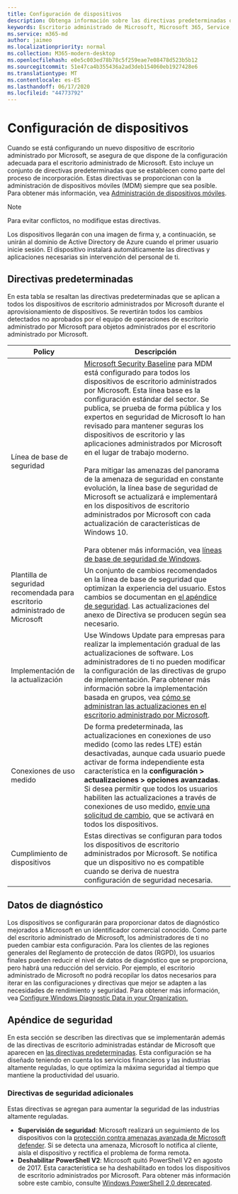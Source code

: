 ```yaml
---
title: Configuración de dispositivos
description: Obtenga información sobre las directivas predeterminadas que se aplican a los dispositivos de escritorio administrados por Microsoft.
keywords: Escritorio administrado de Microsoft, Microsoft 365, Service, Documentation
ms.service: m365-md
author: jaimeo
ms.localizationpriority: normal
ms.collection: M365-modern-desktop
ms.openlocfilehash: e0e5c003ed78b78c5f259eae7e08478d523b5b12
ms.sourcegitcommit: 51e47ca4b355436a2ad3deb154060eb1927428e6
ms.translationtype: MT
ms.contentlocale: es-ES
ms.lasthandoff: 06/17/2020
ms.locfileid: "44773792"
---
```

# <a name="device-configuration"></a>Configuración de dispositivos


<!--This topic is the target for a "Learn more" link in the Enterprise Agreement (aka.ms/dev-config); do not delete.-->

<!-- Device configuration and Security Addendum-->

Cuando se está configurando un nuevo dispositivo de escritorio administrado por Microsoft, se asegura de que dispone de la configuración adecuada para el escritorio administrado de Microsoft. Esto incluye un conjunto de directivas predeterminadas que se establecen como parte del proceso de incorporación. Estas directivas se proporcionan con la administración de dispositivos móviles (MDM) siempre que sea posible. Para obtener más información, vea [Administración de dispositivos móviles](https://docs.microsoft.com/windows/client-management/mdm/). 

>[!NOTE]
>Para evitar conflictos, no modifique estas directivas.

Los dispositivos llegarán con una imagen de firma y, a continuación, se unirán al dominio de Active Directory de Azure cuando el primer usuario inicie sesión. El dispositivo instalará automáticamente las directivas y aplicaciones necesarias sin intervención del personal de ti.

## <a name="default-policies"></a>Directivas predeterminadas

En esta tabla se resaltan las directivas predeterminadas que se aplican a todos los dispositivos de escritorio administrados por Microsoft durante el aprovisionamiento de dispositivos. Se revertirán todos los cambios detectados no aprobados por el equipo de operaciones de escritorio administrado por Microsoft para objetos administrados por el escritorio administrado por Microsoft.

Policy | Descripción
--- | ---
Línea de base de seguridad | [Microsoft Security Baseline](https://docs.microsoft.com/windows/device-security/windows-security-baselines) para MDM está configurado para todos los dispositivos de escritorio administrados por Microsoft. Esta línea base es la configuración estándar del sector. Se publica, se prueba de forma pública y los expertos en seguridad de Microsoft lo han revisado para mantener seguras los dispositivos de escritorio y las aplicaciones administrados por Microsoft en el lugar de trabajo moderno. <br><br>Para mitigar las amenazas del panorama de la amenaza de seguridad en constante evolución, la línea base de seguridad de Microsoft se actualizará e implementará en los dispositivos de escritorio administrados por Microsoft con cada actualización de características de Windows 10.<br><br>Para obtener más información, vea [líneas de base de seguridad de Windows](https://docs.microsoft.com/windows/security/threat-protection/windows-security-baselines).
Plantilla de seguridad recomendada para escritorio administrado de Microsoft | Un conjunto de cambios recomendados en la línea de base de seguridad que optimizan la experiencia del usuario.  Estos cambios se documentan en [el apéndice de seguridad](#security-addendum). Las actualizaciones del anexo de Directiva se producen según sea necesario.  
Implementación de la actualización | Use Windows Update para empresas para realizar la implementación gradual de las actualizaciones de software. Los administradores de ti no pueden modificar la configuración de las directivas de grupo de implementación. Para obtener más información sobre la implementación basada en grupos, vea [cómo se administran las actualizaciones en el escritorio administrado por Microsoft](updates.md).
Conexiones de uso medido | De forma predeterminada, las actualizaciones en conexiones de uso medido (como las redes LTE) están desactivadas, aunque cada usuario puede activar de forma independiente esta característica en la **configuración > actualizaciones > opciones avanzadas**. Si desea permitir que todos los usuarios habiliten las actualizaciones a través de conexiones de uso medido, [envíe una solicitud de cambio](../working-with-managed-desktop/admin-support.md), que se activará en todos los dispositivos.
| Cumplimiento de dispositivos | Estas directivas se configuran para todos los dispositivos de escritorio administrados por Microsoft. Se notifica que un dispositivo no es compatible cuando se deriva de nuestra configuración de seguridad necesaria.

## <a name="diagnostic-data"></a>Datos de diagnóstico

 Los dispositivos se configurarán para proporcionar datos de diagnóstico mejorados a Microsoft en un identificador comercial conocido. Como parte del escritorio administrado de Microsoft, los administradores de ti no pueden cambiar esta configuración. Para los clientes de las regiones generales del Reglamento de protección de datos (RGPD), los usuarios finales pueden reducir el nivel de datos de diagnóstico que se proporciona, pero habrá una reducción del servicio. Por ejemplo, el escritorio administrado de Microsoft no podrá recopilar los datos necesarios para iterar en las configuraciones y directivas que mejor se adapten a las necesidades de rendimiento y seguridad. Para obtener más información, vea [Configure Windows Diagnostic Data in your Organization.](https://docs.microsoft.com/windows/privacy/configure-windows-diagnostic-data-in-your-organization#enhanced-level)

## <a name="security-addendum"></a>Apéndice de seguridad

 En esta sección se describen las directivas que se implementarán además de las directivas de escritorio administradas estándar de Microsoft que aparecen en [las directivas predeterminadas](#default-policies). Esta configuración se ha diseñado teniendo en cuenta los servicios financieros y las industrias altamente reguladas, lo que optimiza la máxima seguridad al tiempo que mantiene la productividad del usuario.

 ### <a name="additional-security-policies"></a>Directivas de seguridad adicionales

 Estas directivas se agregan para aumentar la seguridad de las industrias altamente reguladas. 
 - **Supervisión de seguridad**: Microsoft realizará un seguimiento de los dispositivos con la [protección contra amenazas avanzada de Microsoft defender](https://docs.microsoft.com/windows/security/threat-protection/windows-defender-atp/windows-defender-advanced-threat-protection). Si se detecta una amenaza, Microsoft lo notifica al cliente, aísla el dispositivo y rectifica el problema de forma remota. 
 - **Deshabilitar PowerShell V2**: Microsoft quitó PowerShell V2 en agosto de 2017. Esta característica se ha deshabilitado en todos los dispositivos de escritorio administrados por Microsoft. Para obtener más información sobre este cambio, consulte [Windows PowerShell 2,0 deprecated](https://devblogs.microsoft.com/powershell/windows-powershell-2-0-deprecation/).

